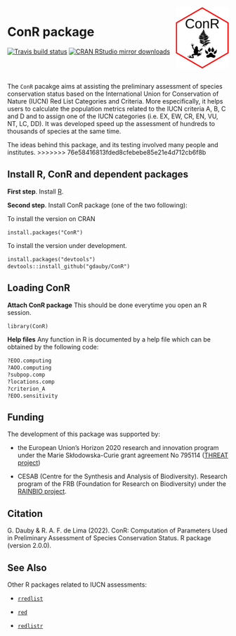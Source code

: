 
<!-- <img src="https://github.com/gdauby/ConR/blob/c9e93b479737ed2b037822fa032d847a51ebe4e1/inst/figures/conr_sticker5.png" align="right" alt="" width="120" /> -->

<img src="https://raw.githubusercontent.com/gdauby/ConR/devel/inst/figures/conr_sticker4.png" align="right" alt="" width="120" />

# ConR package

<!-- badges: start -->

[![Travis build
status](https://travis-ci.com/gdauby/ConR.svg?branch=master)](https://travis-ci.com/gdauby/ConR)
[![CRAN RStudio mirror
downloads](https://cranlogs.r-pkg.org/badges/ConR)](https://www.r-pkg.org/pkg/ConR)
<!-- badges: end -->

<br/><br/>

The `ConR` pacakge aims at assisting the preliminary assessment of
species conservation status based on the International Union for
Conservation of Nature (IUCN) Red List Categories and Criteria. More
especifically, it helps users to calculate the population metrics
related to the IUCN criteria A, B, C and D and to assign one of the IUCN
categories (i.e. EX, EW, CR, EN, VU, NT, LC, DD). It was developed speed
up the assessment of hundreds to thousands of species at the same time.

The ideas behind this package, and its testing involved many people and
institutes. \>\>\>\>\>\>\> 76e58416813fded8cfebebe85e21e4d712cb6f8b
<!-- See the original paper published in [Ecology and Evolution](https://onlinelibrary.wiley.com/doi/full/10.1002/ece3.3704). -->

## Install R, ConR and dependent packages

**First step**. Install [R](https://cran.r-project.org/).

<!-- **Second step**. A proper way to work with R is to define a [working directory](https://bookdown.org/ndphillips/YaRrr/the-working-directory.html). If you are working with Rstudio, you can create the first time a [project](https://bookdown.org/ndphillips/YaRrr/projects-in-rstudio.html), which much simplify handling of scripts and data. -->
<!-- **Third step**. Install ConR package (one of the two following) : -->

**Second step**. Install ConR package (one of the two following):

To install the version on CRAN

    install.packages("ConR")

To install the version under development.

    install.packages("devtools")
    devtools::install_github("gdauby/ConR")

## Loading ConR

**Attach ConR package** This should be done everytime you open an R
session.

    library(ConR)

**Help files** Any function in R is documented by a help file which can
be obtained by the following code:

    ?EOO.computing
    ?AOO.computing
    ?subpop.comp
    ?locations.comp
    ?criterion_A
    ?EOO.sensitivity

## Funding

The development of this package was supported by:

- the European Union’s Horizon 2020 research and innovation program
  under the Marie Skłodowska-Curie grant agreement No 795114 ([THREAT
  project](https://cordis.europa.eu/project/id/795114))

- CESAB (Centre for the Synthesis and Analysis of Biodiversity).
  Research program of the FRB (Foundation for Research on Biodiversity)
  under the [RAINBIO
  project](https://gdauby.github.io/rainbio/index.html).

<!-- ## Acknowledgements -->

## Citation

G. Dauby & R. A. F. de Lima (2022). ConR: Computation of Parameters Used
in Preliminary Assessment of Species Conservation Status. R package
(version 2.0.0).

## See Also

Other R packages related to IUCN assessments:

- [`rredlist`](https://cran.r-project.org/web/packages/rredlist/rredlist.pdf)

- [`red`](https://cran.r-project.org/web/packages/red/red.pdf)

- [`redlistr`](https://cran.r-project.org/web/packages/redlistr/redlistr.pdf)
